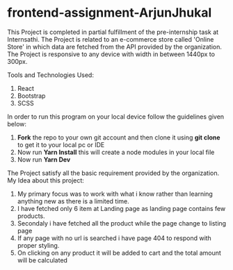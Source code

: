 # frontend-assignment-ArjunJhukal

This Project is completed in partial fulfillment of the pre-internship task at Internsathi. The Project is related to an e-commerce store called 'Online Store'
in which data are fetched from the API provided by the organization. The Project is responsive to any device with width in between 1440px to 300px.



Tools and Technologies Used:
1. React
2. Bootstrap
3. SCSS

In order to run this program on your local device follow the guidelines given below:

1. **Fork** the repo to your own git account and then clone it using **git clone <repo link>** to get it to your local pc or IDE
2. Now run **Yarn Install** this will create a node modules in your local file
3. Now run **Yarn Dev**

The Project satisfy all the basic requirement provided by the organization.
My Idea about this project:

1. My primary focus was to work with what i know rather than learning anything new as there is a limited time.
2. I have fetched only 6 item at Landing page as landing page contains few products.
3. Secondaly i have fetched all the product while the page change to listing page
4. If any page with no url is searched i have page 404 to respond with proper styling.
5. On clicking on any product it will be added to cart and the total amount will be calculated


